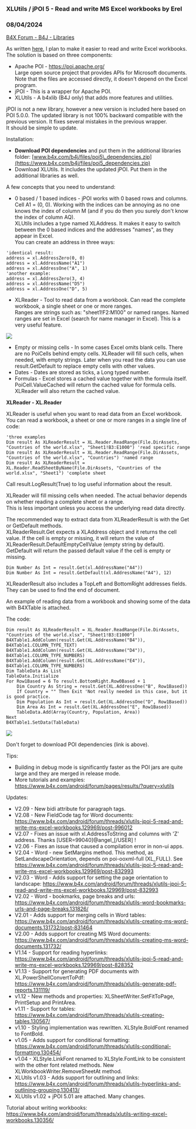 ### XLUtils  / jPOI 5 - Read and write MS Excel workbooks by Erel
### 08/04/2024
[B4X Forum - B4J - Libraries](https://www.b4x.com/android/forum/threads/129969/)

As written [here](https://www.b4x.com/android/forum/threads/excel-time.129613/), I plan to make it easier to read and write Excel workbooks.  
The solution is based on three components:  
- Apache POI - <https://poi.apache.org/>  
Large open source project that provides APIs for Microsoft documents. Note that the files are accessed directly, it doesn't depend on the Excel program.  
- jPOI - This is a wrapper for Apache POI.  
- XLUtils - A b4xlib (B4J only) that adds more features and utilities.  
  
jPOI is not a new library, however a new version is included here based on POI 5.0.0. The updated library is not 100% backward compatible with the previous version. It fixes several mistakes in the previous wrapper.  
It should be simple to update.  
  
Installation:  
  
- **Download POI dependencies** and put them in the additional libraries folder: [www.b4x.com/b4j/files/poi5\_dependencies.zip](https://www.b4x.com/b4j/files/poi5_dependencies.zip)  
- Download XLUtils. It includes the updated jPOI. Put them in the additional libraries as well.  
  
A few concepts that you need to understand:  
  
- 0 based / 1 based indices - jPOI works with 0 based rows and columns. Cell A1 = (0, 0). Working with the indices can be annoying as no one knows the index of column M (and if you do then you surely don't know the index of column AQ).  
XLUtils includes a type named XLAddress. It makes it easy to switch between the 0 based indices and the addresses "names", as they appear in Excel.  
You can create an address in three ways:  

```B4X
'identical result:  
address = xl.AddressZero(0, 0)  
address = xl.AddressName("A1")  
address = xl.AddressOne("A", 1)  
'another example:  
address = xl.AddressZero(3, 4)  
address = xl.AddressName("D5")  
address = xl.AddressOne("D", 5)
```

  
  
- XLReader - Tool to read data from a workbook. Can read the complete workbook, a single sheet or one or more ranges.  
Ranges are strings such as: "sheet1!F2:M100" or named ranges. Named ranges are set in Excel (search for name manager in Excel). This is a very useful feature.  
  
![](https://www.b4x.com/android/forum/attachments/112058)  
  
  
- Empty or missing cells - In some cases Excel omits blank cells. There are no PoiCells behind empty cells. XLReader will fill such cells, when needed, with empty strings. Later when you read the data you can use result.GetDefault to replace empty cells with other values.  
- Dates - Dates are stored as ticks, a Long typed number.  
- Formulas - Excel stores a cached value together with the formula itself. PoiCell.ValueCached will return the cached value for formula cells. XLReader will also return the cached value.  
  
  
**XLReader - XL.Reader**  
  
XLReader is useful when you want to read data from an Excel workbook. You can read a workbook, a sheet or one or more ranges in a single line of code:  

```B4X
'three examples  
Dim result As XLReaderResult = XL.Reader.ReadRange(File.DirAssets, "Countries of the world.xlsx", "Sheet1!B3:E1000") 'read specific range  
Dim result As XLReaderResult = XL.Reader.ReadRange(File.DirAssets, "Countries of the world.xlsx", "Countries") 'named range  
Dim result As XLReaderResult = XL.Reader.ReadSheetByName(File.DirAssets, "Countries of the world.xlsx", "Sheet1") 'complete sheet
```

  
Call result.LogResult(True) to log useful information about the result.  
  
XLReader will fill missing cells when needed. The actual behavior depends on whether reading a complete sheet or a range.  
This is less important unless you access the underlying read data directly.  
  
The recommended way to extract data from XLReaderResult is with the Get or GetDefault methods.  
XLReaderResult.Get expects a XLAddress object and it returns the cell value. If the cell is empty or missing, it will return the value of XLReaderResult.DefaultEmptyCellValue (empty string by default).  
GetDefault will return the passed default value if the cell is empty or missing.  

```B4X
Dim Number As Int = result.Get(xl.AddressName("A4"))  
Dim Number As Int = result.GetDefault(xl.AddressName("A4"), 12)
```

  
XLReaderResult also includes a TopLeft and BottomRight addresses fields. They can be used to find the end of document.  
  
An example of reading data from a workbook and showing some of the data with B4XTable is attached.  
  
The code:  

```B4X
Dim result As XLReaderResult = XL.Reader.ReadRange(File.DirAssets, "Countries of the world.xlsx", "Sheet1!B3:E1000")  
B4XTable1.AddColumn(result.Get(XL.AddressName("B4")), B4XTable1.COLUMN_TYPE_TEXT)  
B4XTable1.AddColumn(result.Get(XL.AddressName("D4")), B4XTable1.COLUMN_TYPE_NUMBERS)  
B4XTable1.AddColumn(result.Get(XL.AddressName("E4")), B4XTable1.COLUMN_TYPE_NUMBERS)  
Dim TableData As List  
TableData.Initialize  
For Row1Based = 6 To result.BottomRight.Row0Based + 1  
    Dim Country As String = result.Get(XL.AddressOne("B", Row1Based))  
    If Country = "" Then Exit 'Not really needed in this case, but it is good practice.  
    Dim Population As Int = result.Get(XL.AddressOne("D", Row1Based))  
    Dim Area As Int = result.Get(XL.AddressOne("E", Row1Based))  
    TableData.Add(Array(Country, Population, Area))  
Next  
B4XTable1.SetData(TableData)
```

  
  
![](https://www.b4x.com/android/forum/attachments/112060)  
  
Don't forget to download POI dependencies (link is above).  
  
Tips:  
  
- Building in debug mode is significantly faster as the POI jars are quite large and they are merged in release mode.  
- More tutorials and examples: <https://www.b4x.com/android/forum/pages/results/?query=xlutils>  
  
Updates:  
  
- V2.09 - New bidi attribute for paragraph tags.  
- V2.08 - New FieldCode tag for Word documents: <https://www.b4x.com/android/forum/threads/xlutils-jpoi-5-read-and-write-ms-excel-workbooks.129969/post-996012>  
- V2.07 - Fixes an issue with xl.AddressToString and columns with 'Z' address. Thanks [USER=99040]@angel\_[/USER] !  
- V2.06 - Fixes an issue that caused a compilation error in non-ui apps.  
- V2.04 - Word - new SetMargins method. This method, as SetLandscapeOrientation, depends on poi-ooxml-full (XL\_FULL). See <https://www.b4x.com/android/forum/threads/xlutils-jpoi-5-read-and-write-ms-excel-workbooks.129969/post-832993>  
- V2.03 - Word - Adds support for setting the page orientation to landscape: <https://www.b4x.com/android/forum/threads/xlutils-jpoi-5-read-and-write-ms-excel-workbooks.129969/post-832993>  
- V2.02 - Word - bookmarks, page breaks and urls: <https://www.b4x.com/android/forum/threads/xlutils-word-bookmarks-urls-and-page-breaks.131826/>  
- V2.01 - Adds support for merging cells in Word tables: <https://www.b4x.com/android/forum/threads/xlutils-creating-ms-word-documents.131732/post-831464>  
- V2.00 - Adds support for creating MS Word documents: <https://www.b4x.com/android/forum/threads/xlutils-creating-ms-word-documents.131732/>  
- V1.14 - Support for reading hyperlinks: <https://www.b4x.com/android/forum/threads/xlutils-jpoi-5-read-and-write-ms-excel-workbooks.129969/post-828352>  
- V1.13 - Support for generating PDF documents with XL.PowerShellConvertToPdf: <https://www.b4x.com/android/forum/threads/xlutils-generate-pdf-reports.131119/>  
- v1.12 - New methods and properties: XLSheetWriter.SetFitToPage, PrintSetup and PrintArea.  
- v1.11 - Support for tables: <https://www.b4x.com/android/forum/threads/xlutils-creating-tables.130567/>  
- v1.10 - Styling implementation was rewritten. XLStyle.BoldFont renamed to FontBold.  
- v1.05 - Adds support for conditional formatting: <https://www.b4x.com/android/forum/threads/xlutils-conditional-formatting.130454/>  
- v1.04 - XLStyle.LinkFont renamed to XLStyle.FontLink to be consistent with the other font related methods. New XLWorkbookWriter.RemoveSheetAt method.  
- XLUtils v1.03 - Adds support for outlining and links: <https://www.b4x.com/android/forum/threads/xlutils-hyperlinks-and-outlining-grouping.130413/>  
- XLUtils v1.02 + jPOI 5.01 are attached. Many changes.  
  
Tutorial about writing workbooks: <https://www.b4x.com/android/forum/threads/xlutils-writing-excel-workbooks.130356/>